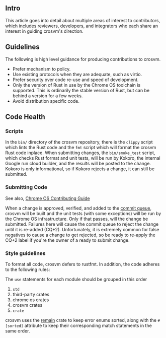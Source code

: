 ## Intro

This article goes into detail about multiple areas of interest to contributors, which includes reviewers, developers, and integrators who each share an interest in guiding crosvm's direction.

## Guidelines

The following is high level guidance for producing contributions to crosvm.

- Prefer mechanism to policy.
- Use existing protocols when they are adequate, such as virtio.
- Prefer security over code re-use and speed of development.
- Only the version of Rust in use by the Chrome OS toolchain is supported. This is ordinarily the stable version of Rust, but can be behind a version for a few weeks.
- Avoid distribution specific code.

## Code Health

### Scripts

In the `bin/` directory of the crosvm repository, there is the `clippy` script which lints the Rust code and the `fmt` script which will format the crosvm Rust code inplace. When submitting changes, the `bin/smoke_test` script, which checks Rust format and unit tests, will be run by Kokoro, the internal Google run cloud builder, and the results will be posted to the change. Kokoro is only informational, so if Kokoro rejects a change, it can still be submitted.

###  Submitting Code

See also, [Chrome OS Contributing Guide](https://chromium.googlesource.com/chromiumos/docs/+/master/contributing.md)

When a change is approved, verified, and added to the [commit queue](https://chromium.googlesource.com/chromiumos/docs/+/master/contributing.md#send-your-changes-to-the-commit-queue), crosvm will be built and the unit tests (with some exceptions) will be run by the Chrome OS infrastructure. Only if that passes, will the change be submitted. Failures here will cause the commit queue to reject the change until it is re-added (CQ+2). Unfortunately, it is extremely common for false negatives to cause a change to get rejected, so be ready to re-apply the CQ+2 label if you're the owner of a ready to submit change.

### Style guidelines

To format all code, crosvm defers to rustfmt. In addition, the code adheres to the following rules:

The `use` statements for each module should be grouped in this order

1.  `std`
2. third-party crates
3. chrome os crates
4. crosvm crates
5. `crate`

crosvm uses the [remain](https://github.com/dtolnay/remain) crate to keep error enums sorted, along with the `#[sorted]` attribute to keep their corresponding match statements in the same order.

